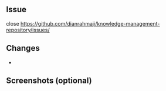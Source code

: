 ## Issue

close https://github.com/dianrahmaji/knowledge-management-repository/issues/

## Changes

-

## Screenshots (optional)
